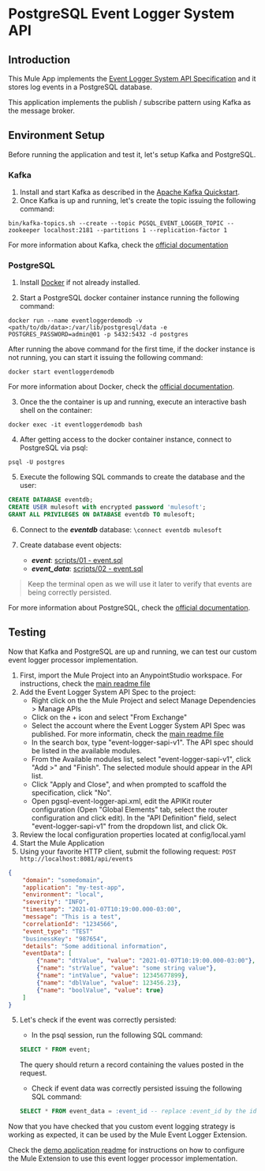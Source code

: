 
# PostgreSQL Event Logger System API

## Introduction

This Mule App implements the [Event Logger System API Specification](../event-logger-api-spec) and it stores log events in a PostgreSQL database.

This application implements the publish / subscribe pattern using Kafka as the message broker.

## Environment Setup

Before running the application and test it, let's setup Kafka and PostgreSQL.

### Kafka

1. Install and start Kafka as described in the [Apache Kafka Quickstart](https://kafka.apache.org/quickstart). 
2. Once Kafka is up and running, let's create the topic issuing the following command:

```shell
bin/kafka-topics.sh --create --topic PGSQL_EVENT_LOGGER_TOPIC --zookeeper localhost:2181 --partitions 1 --replication-factor 1
```

For more information about Kafka, check the [official documentation](https://kafka.apache.org/documentation/)

### PostgreSQL

1. Install [Docker](https://docs.docker.com/get-docker/) if not already installed.  

2. Start a PostgreSQL docker container instance running the following command:

```shell
docker run --name eventloggerdemodb -v <path/to/db/data>:/var/lib/postgresql/data -e POSTGRES_PASSWORD=admin@01 -p 5432:5432 -d postgres
```
After running the above command for the first time, if the docker instance is not running, you can start it issuing the following command:

```docker start eventloggerdemodb```

For more information about Docker, check the [official documentation](https://docs.docker.com/).

3. Once the the container is up and running, execute an interactive bash shell on the container:

```shell
docker exec -it eventloggerdemodb bash
```

4. After getting access to the docker container instance, connect to PostgreSQL via psql:

```shell
psql -U postgres
```

5. Execute the following SQL commands to create the database and the user:

```sql
CREATE DATABASE eventdb;
CREATE USER mulesoft with encrypted password 'mulesoft';
GRANT ALL PRIVILEGES ON DATABASE eventdb TO mulesoft;
```

6. Connect to the _**eventdb**_ database: ```\connect eventdb mulesoft```

7. Create database event objects:
    - _**event**_: [scripts/01 - event.sql](scripts/01%20-%20event.sql)
    - _**event_data**_: [scripts/02 - event.sql](scripts/02%20-%20event_data.sql)
  > Keep the terminal open as we will use it later to verify that events are being correctly persisted.
  
  For more information about PostgreSQL, check the [official documentation](https://www.postgresql.org/docs/).

## Testing

Now that Kafka and PostgreSQL are up and running, we can test our custom event logger processor implementation.

1. First, import the Mule Project into an AnypointStudio workspace. For instructions, check the [main readme file](../../README.md#importing-projects-into-anypoint-studio-workspace)
2. Add the Event Logger System API Spec to the project:
    - Right click on the the Mule Project and select Manage Dependencies > Manage APIs
    - Click on the + icon and select "From Exchange"
    - Select the account where the Event Logger System API Spec was published. For more informatin, check the [main readme file](../../README.md#installation)
    - In the search box, type "event-logger-sapi-v1". The API spec should be listed in the available modules.
    - From the Available modules list, select "event-logger-sapi-v1", click "Add >" and "Finish". The selected module should appear in the API list.
    - Click "Apply and Close", and when prompted to scaffold the specification, click "No".
    - Open pgsql-event-logger-api.xml, edit the APIKit router configuration (Open "Global Elements" tab, select the router configuration and click edit). In the "API Definition" field, select "event-logger-sapi-v1" from the dropdown list, and click Ok. 
2. Review the local configuration properties located at config/local.yaml
3. Start the Mule Application
4. Using your favorite HTTP client, submit the following request: `POST http://localhost:8081/api/events`

```json
{
	"domain": "somedomain",
	"application": "my-test-app",
	"environment": "local",
	"severity": "INFO",
	"timestamp": "2021-01-07T10:19:00.000-03:00",
	"message": "This is a test",
	"correlationId": "1234566",
	"event_type": "TEST"
	"businessKey": "987654",
	"details": "Some additional information",
	"eventData": [
		{"name": "dtValue", "value": "2021-01-07T10:19:00.000-03:00"},
		{"name": "strValue", "value": "some string value"},
		{"name": "intValue", "value": 12345677899},
		{"name": "dblValue", "value": 123456.23},
		{"name": "boolValue", "value": true}
	]	
}
```

5. Let's check if the event was correctly persisted:
    - In the psql session, run the following SQL command:
    ```sql
    SELECT * FROM event;
    ```
    The query should return a record containing the values posted in the request.
    
    - Check if event data was correctly persisted issuing the following SQL command:
    ```sql
    SELECT * FROM event_data = :event_id -- replace :event_id by the id value returned in the previous query.
    ```

Now that you have checked that you custom event logging strategy is working as expected, it can be used by the Mule Event Logger Extension.

Check the [demo application readme](../../demo/event-logger-demo-app/README.md) for instructions on how to configure the Mule Extension to use this event logger processor implementation.
